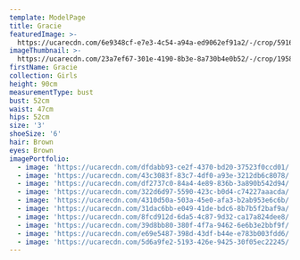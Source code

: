 ```yaml
---
template: ModelPage
title: Gracie
featuredImage: >-
  https://ucarecdn.com/6e9348cf-e7e3-4c54-a94a-ed9062ef91a2/-/crop/5916x3299/0,466/-/preview/
imageThumbnail: >-
  https://ucarecdn.com/23a7ef67-301e-4190-8b3e-8a730b4e0b52/-/crop/1958x2454/180,0/-/preview/
firstName: Gracie
collection: Girls
height: 90cm
measurementType: bust
bust: 52cm
waist: 47cm
hips: 52cm
size: '3'
shoeSize: '6'
hair: Brown
eyes: Brown
imagePortfolio:
  - image: 'https://ucarecdn.com/dfdabb93-ce2f-4370-bd20-37523f0ccd01/'
  - image: 'https://ucarecdn.com/43c3083f-83c7-4df0-a93e-3212db6c8078/'
  - image: 'https://ucarecdn.com/df2737c0-84a4-4e89-836b-3a890b542d94/'
  - image: 'https://ucarecdn.com/322d6d97-5590-423c-b0d4-c74227aaacda/'
  - image: 'https://ucarecdn.com/4310d50a-503a-45e0-afa3-b2ab953e6c6b/'
  - image: 'https://ucarecdn.com/31dac6bb-e049-41de-bdc6-8b7b5f2baf9a/'
  - image: 'https://ucarecdn.com/8fcd912d-6da5-4c87-9d32-ca17a824dee8/'
  - image: 'https://ucarecdn.com/39d8bb80-380f-4f7a-9462-6e6b3e2bbf9f/'
  - image: 'https://ucarecdn.com/e69e5487-398d-43df-b44e-e783b003fdd6/'
  - image: 'https://ucarecdn.com/5d6a9fe2-5193-426e-9425-30f05ec22245/'
---
```


